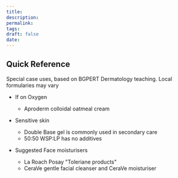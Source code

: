 ```yaml
---
title:
description: 
permalink: 
tags: 
draft: false
date:
---
```

## Quick Reference

Special case uses, based on BGPERT Dermatology teaching. 
Local formularies may vary

- If on Oxygen
	- Aproderm colloidal oatmeal cream

- Sensitive skin
	- Double Base gel is commonly used in secondary care
	- 50:50 WSP:LP has no additives

- Suggested Face moisturisers
	- La Roach Posay "Toleriane products"
	- CeraVe gentle facial cleanser and CeraVe  moisturiser